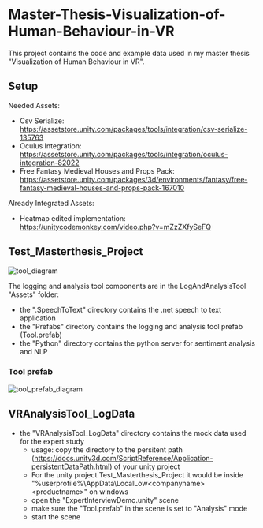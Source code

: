 # Master-Thesis-Visualization-of-Human-Behaviour-in-VR
This project contains the code and example data used in my master thesis "Visualization of Human Behaviour in VR".

## Setup
Needed Assets:
- Csv Serialize: https://assetstore.unity.com/packages/tools/integration/csv-serialize-135763
- Oculus Integration: https://assetstore.unity.com/packages/tools/integration/oculus-integration-82022
- Free Fantasy Medieval Houses and Props Pack: https://assetstore.unity.com/packages/3d/environments/fantasy/free-fantasy-medieval-houses-and-props-pack-167010

Already Integrated Assets:
- Heatmap edited implementation: https://unitycodemonkey.com/video.php?v=mZzZXfySeFQ

## Test_Masterthesis_Project

![tool_diagram](https://user-images.githubusercontent.com/14915789/150980919-68e95f9d-d531-41e7-a54b-25244a2da045.png)

The logging and analysis tool components are in the LogAndAnalysisTool "Assets" folder:
 - the ".SpeechToText" directory contains the .net speech to text application
 - the "Prefabs" directory contains the logging and analysis tool prefab (Tool.prefab)
 - the "Python" directory contains the python server for sentiment analysis and NLP

### Tool prefab
![tool_prefab_diagram](https://user-images.githubusercontent.com/14915789/150981174-2c871b54-8fa2-41aa-a602-8a43a52c14b7.png)




## VRAnalysisTool_LogData
- the "VRAnalysisTool_LogData" directory contains the mock data used for the expert study
	- usage: copy the directory to the persitent path (https://docs.unity3d.com/ScriptReference/Application-persistentDataPath.html) of your unity project
	- For the unity project Test_Masterthesis_Project it would be inside "%userprofile%\AppData\LocalLow\<companyname>\<productname>" on windows
	- open the "ExpertInterviewDemo.unity" scene
	- make sure the "Tool.prefab" in the scene is set to "Analysis" mode
	- start the scene
